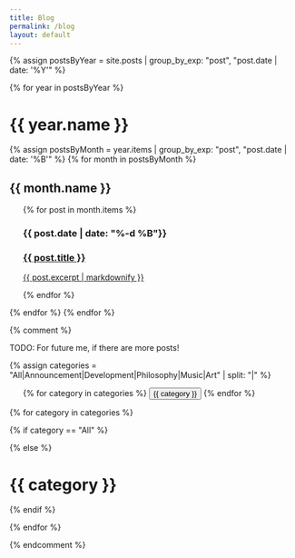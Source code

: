 ```yaml
---
title: Blog
permalink: /blog
layout: default
---
```


<link rel = "stylesheet" property = "stylesheet" href = "/assets/css/blog.css">

<div class = "posts">
{% assign postsByYear = site.posts | group_by_exp: "post", "post.date | date: '%Y'" %}

{% for year in postsByYear %}
<h1>{{ year.name }}</h1>
{% assign postsByMonth = year.items | group_by_exp: "post", "post.date | date: '%B'" %}
{% for month in postsByMonth %}
<h2>{{ month.name }}</h2>
<ul>
{% for post in month.items %}
<h3>{{ post.date | date: "%-d %B"}}</h3>
<div class = "post">
<a href = "{{ post.url }}">
<h3>{{ post.title }}</h3>
<p>{{ post.excerpt | markdownify }}</p>
</a>
</div>
{% endfor %}
</ul>
{% endfor %}
{% endfor %}
</div>


{% comment %}

TODO: For future me, if there are more posts!
<script>
    function show_hide(category)
    {
        var item = document.getElementById(category);
        if (item.style.display === "none")
        {
            item.style.display = "block";
        }
        else 
        {
            item.style.display = "none";
        }
    }
</script>

{% assign categories = "All|Announcement|Development|Philosophy|Music|Art" | split: "|" %}

<ul>
{% for category in categories %}
<button onclick = "show_hide('{{ category }}')">{{ category }}</button>
{% endfor %}
</ul>

{% for category in categories %}
<div id = "{{ category }}">

{% if category == "All" %}

{% else %}

<h1>{{ category }}</h1>

{% endif %}

</div>
{% endfor %}

{% endcomment %}